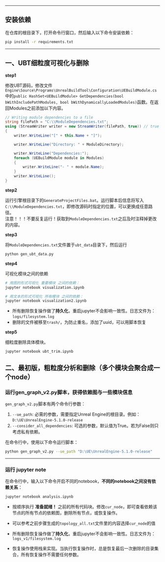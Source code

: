 
---

## 安装依赖

在仓库的根目录下，打开命令行窗口，然后输入以下命令安装依赖：

```bash
pip install -r requirements.txt
```
---
## 一、UBT细粒度可视化与删除

**step1**

修改UBT源码，修改文件`Engine\Source\Programs\UnrealBuildTool\Configuration\UEBuildModule.cs`中的`public HashSet<UEBuildModule> GetDependencies(bool bWithIncludePathModules, bool bWithDynamicallyLoadedModules)`函数。在返回Modules之前添加以下内容。
```csharp
// Writing module dependencies to a file
string filePath = "C:\\ModuleDependencies.txt";
using (StreamWriter writer = new StreamWriter(filePath, true)) // true to append data to the file
{
	writer.WriteLine("[" + this.Name + "]");

	writer.WriteLine("Directory: " + ModuleDirectory);

	writer.WriteLine("Dependencies:");
	foreach (UEBuildModule module in Modules)
	{
		writer.WriteLine("- " + module.Name);
	}
	writer.WriteLine();
}
```

**step2**

运行引擎根目录下的`GenerateProjectFiles.bat`。运行脚本后信息将写入`C:\\ModuleDependencies.txt`，即修改源码时指定的位置，可以更换成任意路径。 <br>
注意！！！不要反复运行！获取到`ModuleDependencies.txt`之后及时注释掉更改的内容。

**step3**

将`ModuleDependencies.txt`文件置于`ubt_data`目录下，然后运行
```bash
python gen_ubt_data.py
```

**step4**

可视化模块之间的依赖

```bash
# 用图的形式可视化 重要模块 之间的依赖：
jupyter notebook visualization.ipynb

# 用文本的形式可视化 所有模块 之间的依赖：
jupyter notebook visualization2.ipynb
```

- 所有删除恢复操作做了**持久化**，重启jupyter不会影响一致性。日志文件为：`logs/filesystem.log`
- 删除的文件被移至`trash/`，为防止重名，添加了uuid，可以用脚本恢复

**step5**

细粒度删除具体模块。
```
jupyter notebook ubt_trim.ipynb
```


## 二、最初版，粗粒度分析和删除（多个模块会聚合成一个node）
### 运行gen_graph_v2.py脚本，获得依赖图与一些模块信息

`gen_graph_v2.py`脚本有两个命令行参数：

1. `--ue_path`: 必需的参数，需要指定Unreal Engine的根目录。例如：`D:\UE\UnrealEngine-5.1.0-release`
2. `--consider_all_dependencies`: 可选的参数，默认值为True。若为False则只考虑私有依赖。

在命令行中，使用以下命令运行脚本：

```bash
python gen_graph_v2.py --ue_path "D:\UE\UnrealEngine-5.1.0-release"
```

---
### 运行 jupyter note

在命令行中，输入以下命令开启不同的notebook，**不同的notebook之间没有依赖关系**：

```bash
jupyter notebook analysis.ipynb
```
- 按顺序执行 **准备就绪！** 之前的所有代码块。修改`cur_node`，即可查看依赖该节点的所有节点的依赖图，删除所有节点，或恢复操作。

- 可以参考之前步骤生成的`topology_all.txt`文件里的内容选择`cur_node`的值

- 所有删除恢复操作做了**持久化**，重启jupyter不会影响一致性。日志文件为：`logs_v1/filesystem.log`

- 恢复操作使用栈来实现。当执行恢复操作时，总是恢复最后一次删除的目录集合，所有恢复操作不需要任何参数。



